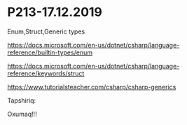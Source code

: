 # P213-17.12.2019

Enum,Struct,Generic types

https://docs.microsoft.com/en-us/dotnet/csharp/language-reference/builtin-types/enum

https://docs.microsoft.com/en-us/dotnet/csharp/language-reference/keywords/struct

https://www.tutorialsteacher.com/csharp/csharp-generics

Tapshiriq:

Oxumaq!!!
